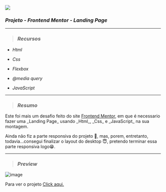 <img src="https://img.shields.io/badge/Projec.-Landing Page-purple?style=plastic&logo=appveyor"/>

### _Projeto - Frontend Mentor - Landing Page_

---

>### _Recursos_
  
  - _Html_
  
  - _Css_
  
  - _Flexbox_
  
  - _@media query_
  
  - _JavaScript_
  
  ---
  
>### _Resumo_

<p> Este foi mais um desafio feito do site <a href="https://www.frontendmentor.io/">Frontend Mentor</a>, em que é necessario fazer uma _Landing Page_ usando _Html_, _Css_ e _JavaScript_ na sua montagem.</p>
<p> Ainda não fiz a parte responsiva do projeto 💨, mas, porem, entretanto, todavia...consegui finalizar o layout do desktop 😇, pretendo terminar essa parte responsiva logo😁.</p>

---

>### _Preview_
![image](https://user-images.githubusercontent.com/119053161/227234996-8aa2fad2-cdd7-4c0a-bcb5-eeddf29a918f.png)

Para ver o projeto <a href="https://glitzdev.github.io/projeto-landing-page/" target="_blank">Click aqui.</a>
